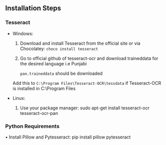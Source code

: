 ## Installation Steps

### Tesseract
+ Windows:
    
    1. Download and install Tesseract from the official site or via Chocolatey:
        `choco install tesseract`
    2. Go to official github of tesseract-ocr and download traineddata for the desired language i.e Punjabi

        `pan.traineddata` should be downloaded
    
    Add this to `C:\Program Files\Tesseract-OCR\tessdata` if Tesseract-OCR is installed in C:\Program Files
+ Linux:
    1. Use your package manager:
         sudo apt-get install tesseract-ocr tesseract-ocr-pan

### Python Requirements
• Install Pillow and Pytesseract:
    pip install pillow pytesseract